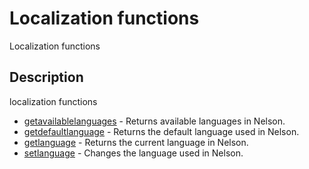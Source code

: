# Localization functions

Localization functions

## Description

localization functions

- [getavailablelanguages](getavailablelanguages.md) - Returns available languages in Nelson.
- [getdefaultlanguage](getdefaultlanguage.md) - Returns the default language used in Nelson.
- [getlanguage](getlanguage.md) - Returns the current language in Nelson.
- [setlanguage](setlanguage.md) - Changes the language used in Nelson.
